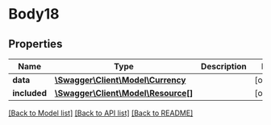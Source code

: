 # Body18

## Properties
Name | Type | Description | Notes
------------ | ------------- | ------------- | -------------
**data** | [**\Swagger\Client\Model\Currency**](Currency.md) |  | [optional] 
**included** | [**\Swagger\Client\Model\Resource[]**](Resource.md) |  | [optional] 

[[Back to Model list]](../../README.md#documentation-for-models) [[Back to API list]](../../README.md#documentation-for-api-endpoints) [[Back to README]](../../README.md)

